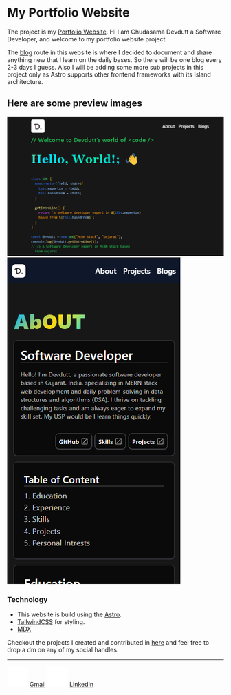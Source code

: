 # My Portfolio Website

The project is my [Portfolio Website](https://devdutt-portfolio.vercel.app/). Hi I am Chudasama Devdutt a Software Developer, and welcome to my portfolio website project.

The [blog](https://devdutt-portfolio.vercel.app/blogs) route in this website is where I decided to document and share anything new that I learn on the daily bases. So there will be one blog every 2-3 days I guess. Also I will be adding some more sub projects in this project only as Astro supports other frontend frameworks with its Island architecture.

## Here are some preview images

![Preview In Desktop devices](/public/pc.png)
![Preview In Mobile devices](/public/mobile.png)

### Technology

- This website is build using the [Astro](https://astro.build/).
- [TailwindCSS](https://tailwindcss.com/) for styling.
- [MDX](https://mdxjs.com/)

Checkout the projects I created and contributed in [here](https://devdutt-portfolio.vercel.app/projects) and feel free to drop a dm
on any of my social handles.

---

![Gmail](/public/gmail.svg) [Gmail](mailto:devduttchudasama1339@gmail.com?subject=Hey-there)
![LinkedIn](/public/linkedin.svg) [LinkedIn](https://linkedin.com/in/devduttsinh)
